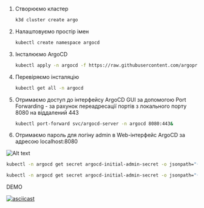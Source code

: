 1. Створюємо кластер
   ```bash
   k3d cluster create argo
   ```
2. Налаштовуємо простір імен
   ```bash
   kubectl create namespace argocd
   ```
3. Інсталюємо ArgoCD
   ```bash
   kubectl apply -n argocd -f https://raw.githubusercontent.com/argoproj/argo-cd/stable/manifests/install.yaml
   ```
4. Перевіряємо інсталяцію
   ```bash
   kubectl get all -n argocd
   ```
5. Отримаємо доступ до інтерфейсу ArgoCD GUI за допомогою Port Forwarding - за рахунок переадресації портів з локального порту 8080 на віддалений 443
   ```bash
   kubectl port-forward svc/argocd-server -n argocd 8080:443&
   ```
6. Отримаємо пароль для логіну admin в Web-інтерфейс ArgoCD за адресою localhost:8080

![Alt text](https://monosnap.com/image/C9egsfmeZheVkO2mq7JZcX8IqR3KF7)

   ```bash
   kubectl -n argocd get secret argocd-initial-admin-secret -o jsonpath="{.data.password}"
   ```
   ```bash
   kubectl -n argocd get secret argocd-initial-admin-secret -o jsonpath="{.data.password}"|base64 -d;echo
   ```

DEMO

[![asciicast](https://asciinema.org/a/Xh9vtDaAXJ60MDZao60gm0WeB.svg)](https://asciinema.org/a/Xh9vtDaAXJ60MDZao60gm0WeB)
